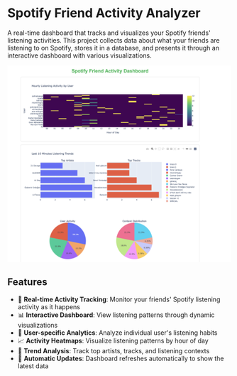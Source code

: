 # Spotify Friend Activity Analyzer

A real-time dashboard that tracks and visualizes your Spotify friends' listening activities. This project collects data about what your friends are listening to on Spotify, stores it in a database, and presents it through an interactive dashboard with various visualizations.

![Dashboard Preview](docs/dashboard_preview.png)

## Features

- 🎵 **Real-time Activity Tracking**: Monitor your friends' Spotify listening activity as it happens
- 📊 **Interactive Dashboard**: View listening patterns through dynamic visualizations
- 👥 **User-specific Analytics**: Analyze individual user's listening habits
- 📈 **Activity Heatmaps**: Visualize listening patterns by hour of day
- 🎨 **Trend Analysis**: Track top artists, tracks, and listening contexts
- 🔄 **Automatic Updates**: Dashboard refreshes automatically to show the latest data
